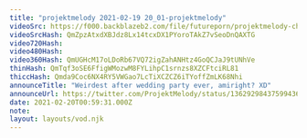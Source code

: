 ```yaml
---
title: "projektmelody 2021-02-19 20_01-projektmelody"
videoSrc: https://f000.backblazeb2.com/file/futureporn/projektmelody-chaturbate-2021-02-19.mp4
videoSrcHash: QmZpzAtxdXBJdz8Lx14tcxDX1PYoroTAkZ7vSeoDnQAXTG
video720Hash: 
video480Hash: 
video360Hash: QmUGHcM17oLDoRb67VQ72igZahANHtz4GoQCJaJ9tUNhVe
thinHash: QmTqf3oSE6FfigWMozwM8FYLihpC1srnzs8XZCFtciRL81
thiccHash: Qmda9Coc6NX4RY5VWGao7LcTiXCZCZ6iTYoffZmLK68Nhi
announceTitle: "Weirdest after wedding party ever, amiright? XD"
announceUrl: https://twitter.com/ProjektMelody/status/1362929843759943681
date: 2021-02-20T00:59:31.000Z
note: 
layout: layouts/vod.njk
---
```


